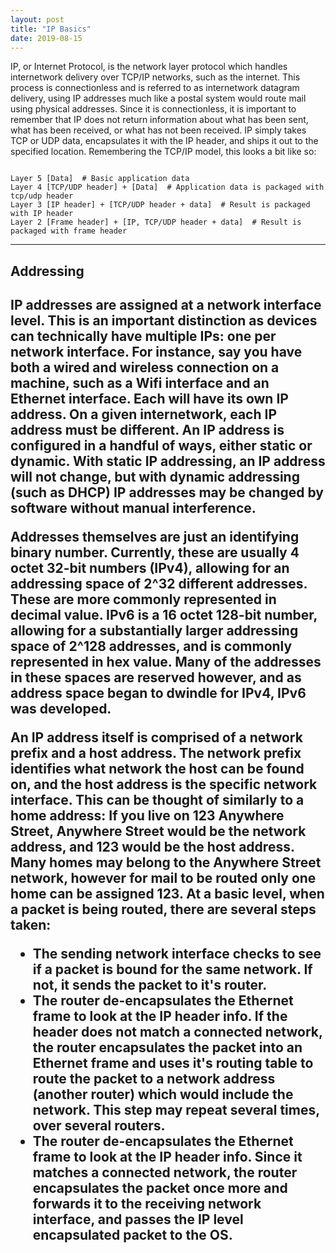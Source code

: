 ```yaml
---
layout: post
title: "IP Basics"
date: 2019-08-15
---
```


IP, or Internet Protocol, is the network layer protocol which handles internetwork delivery over TCP/IP networks, such as the internet. This process is connectionless and is referred to as internetwork datagram delivery, using IP addresses much like a postal system would route mail using physical addresses. Since it is connectionless, it is important to remember that IP does not return information about what has been sent, what has been received, or what has not been received. IP simply takes TCP or UDP data, encapsulates it with the IP header, and ships it out to the specified location. Remembering the TCP/IP model, this looks a bit like so:  
```  

Layer 5 [Data]  # Basic application data  
Layer 4 [TCP/UDP header] + [Data]  # Application data is packaged with tcp/udp header  
Layer 3 [IP header] + [TCP/UDP header + data]  # Result is packaged with IP header  
Layer 2 [Frame header] + [IP, TCP/UDP header + data]  # Result is packaged with frame header  

```  
<hr>
<h2>Addressing<h2>  
IP addresses are assigned at a network interface level. This is an important distinction as devices can technically have multiple IPs: one per network interface. For instance, say you have both a wired and wireless connection on a machine, such as a Wifi interface and an Ethernet interface. Each will have its own IP address. On a given internetwork, each IP address must be different. An IP address is configured in a handful of ways, either static or dynamic. With static IP addressing, an IP address will not change, but with dynamic addressing (such as DHCP) IP addresses may be changed by software without manual interference.  

Addresses themselves are just an identifying binary number. Currently, these are usually 4 octet 32-bit numbers (IPv4), allowing for an addressing space of 2^32 different addresses. These are more commonly represented in decimal value. IPv6 is a 16 octet 128-bit number, allowing for a substantially larger addressing space of 2^128 addresses, and is commonly represented in hex value. Many of the addresses in these spaces are reserved however, and as address space began to dwindle for IPv4, IPv6 was developed.  

An IP address itself is comprised of a network prefix and a host address. The network prefix identifies what network the host can be found on, and the host address is the specific network interface. This can be thought of similarly to a home address: If you live on 123 Anywhere Street, Anywhere Street would be the network address, and 123 would be the host address. Many homes may belong to the Anywhere Street network, however for mail to be routed only one home can be assigned 123. At a basic level, when a packet is being routed, there are several steps taken:  

+ The sending network interface checks to see if a packet is bound for the same network. If not, it sends the packet to it's router.  
+ The router de-encapsulates the Ethernet frame to look at the IP header info. If the header does not match a connected network, the router encapsulates the packet into an Ethernet frame and uses it's routing table to route the packet to a network address (another router) which would include the network. This step may repeat several times, over several routers.  
+ The router de-encapsulates the Ethernet frame to look at the IP header info. Since it matches a connected network, the router encapsulates the packet once more and forwards it to the receiving network interface, and passes the IP level encapsulated packet to the OS.  

